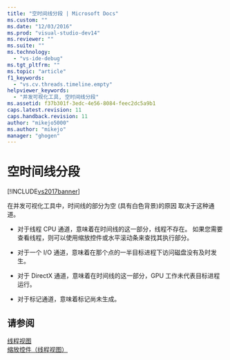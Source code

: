 ```yaml
---
title: "空时间线分段 | Microsoft Docs"
ms.custom: ""
ms.date: "12/03/2016"
ms.prod: "visual-studio-dev14"
ms.reviewer: ""
ms.suite: ""
ms.technology: 
  - "vs-ide-debug"
ms.tgt_pltfrm: ""
ms.topic: "article"
f1_keywords: 
  - "vs.cv.threads.timeline.empty"
helpviewer_keywords: 
  - "并发可视化工具, 空时间线分段"
ms.assetid: f37b301f-3edc-4e56-8084-feec2dc5a9b1
caps.latest.revision: 11
caps.handback.revision: 11
author: "mikejo5000"
ms.author: "mikejo"
manager: "ghogen"
---
```

# 空时间线分段
[!INCLUDE[vs2017banner](../code-quality/includes/vs2017banner.md)]

在并发可视化工具中，时间线的部分为空 \(具有白色背景\)的原因 取决于这种通道。  
  
-   对于线程 CPU 通道，意味着在时间线的这一部分，线程不存在。  如果您需要查看线程，则可以使用缩放控件或水平滚动条来查找其执行部分。  
  
-   对于一个 I\/O 通道，意味着在那个点的一半目标进程下访问磁盘没有及时发生。  
  
-   对于 DirectX 通道，意味着在时间线的这一部分，GPU 工作未代表目标进程运行。  
  
-   对于标记通道，意味着标记尚未生成。  
  
## 请参阅  
 [线程视图](../profiling/threads-view-parallel-performance.md)   
 [缩放控件（线程视图）](../profiling/zoom-control-threads-view.md)